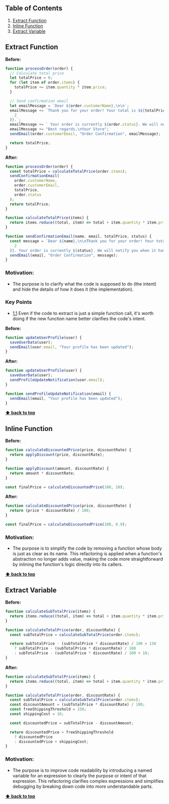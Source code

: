 ## Table of Contents

1. [Extract Function](#extract-function)
1. [Inline Function](#inline-function)
1. [Extract Variable](#extract-variable)

## Extract Function

**Before:**

```javascript
function processOrder(order) {
  // Calculate total price
  let totalPrice = 0;
  for (let item of order.items) {
    totalPrice += item.quantity * item.price;
  }

  // Send confirmation email
  let emailMessage = `Dear ${order.customerName},\n\n`;
  emailMessage += `Thank you for your order! Your total is $${totalPrice.toFixed(
    2
  )}.`;
  emailMessage += ` Your order is currently ${order.status}. We will notify you when it has been shipped.\n\n`;
  emailMessage += "Best regards,\nYour Store";
  sendEmail(order.customerEmail, "Order Confirmation", emailMessage);

  return totalPrice;
}
```

**After:**

```javascript
function processOrder(order) {
  const totalPrice = calculateTotalPrice(order.items);
  sendConfirmationEmail(
    order.customerName,
    order.customerEmail,
    totalPrice,
    order.status
  );
  return totalPrice;
}

function calculateTotalPrice(items) {
  return items.reduce((total, item) => total + item.quantity * item.price, 0);
}

function sendConfirmationEmail(name, email, totalPrice, status) {
  const message = `Dear ${name},\n\nThank you for your order! Your total is $${totalPrice.toFixed(
    2
  )}. Your order is currently ${status}. We will notify you when it has been shipped.\n\nBest regards,\nYour Store`;
  sendEmail(email, "Order Confirmation", message);
}
```

### **Motivation:**

- The purpose is to clarify what the code is supposed to do (the intent) and hide the details of how it does it (the implementation).

### Key Points

<a name="extract--function--call"></a><a name="1.1"></a>

- [1.1](#extract--function--call) Even if the code to extract is just a simple function call, it's worth doing if the new function name better clarifies the code's intent.

**Before:**

```javascript
function updateUserProfile(user) {
  saveUserData(user);
  sendEmail(user.email, "Your profile has been updated");
}
```

**After:**

```javascript
function updateUserProfile(user) {
  saveUserData(user);
  sendProfileUpdateNotification(user.email);
}

function sendProfileUpdateNotification(email) {
  sendEmail(email, "Your profile has been updated");
}
```

**[⬆ back to top](#table-of-contents)**

## Inline Function

**Before:**

```javascript
function calculateDiscountedPrice(price, discountRate) {
  return applyDiscount(price, discountRate);
}

function applyDiscount(amount, discountRate) {
  return amount * discountRate;
}

const finalPrice = calculateDiscountedPrice(100, 10);
```

**After:**

```javascript
function calculateDiscountedPrice(price, discountRate) {
  return (price * discountRate) / 100;
}

const finalPrice = calculateDiscountedPrice(100, 0.9);
```

### **Motivation:**

- The purpose is to simplify the code by removing a function whose body is just as clear as its name. This refactoring is applied when a function's abstraction no longer adds value, making the code more straightforward by inlining the function's logic directly into its callers.

**[⬆ back to top](#table-of-contents)**

## Extract Variable

**Before:**

```javascript
function calculateSubTotalPrice(items) {
  return items.reduce((total, item) => total + item.quantity * item.price, 0);
}

function calculateTotalPrice(order, discountRate) {
  const subTotalPrice = calculateSubTotalPrice(order.items);

  return subTotalPrice - (subTotalPrice * discountRate) / 100 > 150
    ? subTotalPrice - (subTotalPrice * discountRate) / 100
    : subTotalPrice - (subTotalPrice * discountRate) / 100 + 10;
}
```

**After:**

```javascript
function calculateSubTotalPrice(items) {
  return items.reduce((total, item) => total + item.quantity * item.price, 0);
}

function calculateTotalPrice(order, discountRate) {
  const subTotalPrice = calculateSubTotalPrice(order.items);
  const discountAmount = (subTotalPrice * discountRate) / 100;
  const freeShippingThreshold = 150;
  const shippingCost = 10;

  const discountedPrice = subTotalPrice - discountAmount;

  return discountedPrice > freeShippingThreshold
    ? discountedPrice
    : discountedPrice + shippingCost;
}
```

### **Motivation:**

- The purpose is to improve code readability by introducing a named variable for an expression to clearly the purpose or intent of that expression. This refactoring clarifies complex expressions and simplifies debugging by breaking down code into more understandable parts.

**[⬆ back to top](#table-of-contents)**
